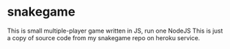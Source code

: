 snakegame
=========

This is small multiple-player game written in JS, run one NodeJS
This is just a copy of source code from my snakegame repo on heroku service.
